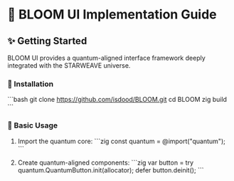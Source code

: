 # 🌟 BLOOM UI Implementation Guide

## ✨ Getting Started

BLOOM UI provides a quantum-aligned interface framework
deeply integrated with the STARWEAVE universe.

### 💫 Installation

\`\`\`bash
git clone https://github.com/isdood/BLOOM.git
cd BLOOM
zig build
\`\`\`

### 🌱 Basic Usage

1. Import the quantum core:
\`\`\`zig
const quantum = @import("quantum");
\`\`\`

2. Create quantum-aligned components:
\`\`\`zig
var button = try quantum.QuantumButton.init(allocator);
defer button.deinit();
\`\`\`
